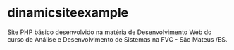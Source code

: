# dinamicsiteexample
Site PHP básico desenvolvido na matéria de Desenvolvimento Web do curso de Análise e Desenvolvimento de Sistemas na FVC - São Mateus /ES.
